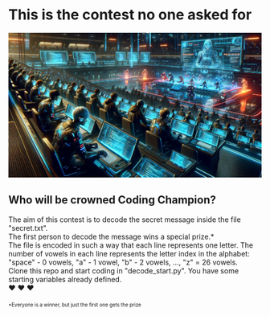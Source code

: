 # This is the contest no one asked for <br>
![](image.png)
## Who will be crowned Coding Champion?
The aim of this contest is to decode the secret message inside the file "secret.txt". <br>
The first person to decode the message wins a special prize.*<br>
The file is encoded in such a way that each line represents one letter. The number of vowels in each line represents the letter index in the alphabet: "space" - 0 vowels, "a" - 1 vowel, "b" - 2 vowels, ..., "z" = 26 vowels.<br>
Clone this repo and start coding in "decode_start.py". You have some starting variables already defined.<br>
:heart: :heart: :heart: <br><br>
<sub><sup> *Everyone is a winner, but just the first one gets the prize </sup></sub>

